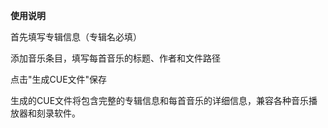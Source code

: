 **使用说明**

首先填写专辑信息（专辑名必填）

添加音乐条目，填写每首音乐的标题、作者和文件路径

点击"生成CUE文件"保存

生成的CUE文件将包含完整的专辑信息和每首音乐的详细信息，兼容各种音乐播放器和刻录软件。
